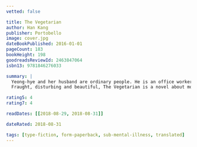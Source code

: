 ```yaml
---
vetted: false

title: The Vegetarian
author: Han Kang
publisher: Portobello
image: cover.jpg
dateBookPublished: 2016-01-01
pageCount: 183
bookHeight: 198
goodreadsReviewId: 2463847064
isbn13: 9781846276033

summary: |
  Yeong-hye and her husband are ordinary people. He is an office worker with moderate ambitions and mild manners; she is an uninspired but dutiful wife. The acceptable flatline of their marriage is interrupted when Yeong-hye, seeking a more 'plant-like' existence, decides to become a vegetarian, prompted by grotesque recurring nightmares. In South Korea, where vegetarianism is almost unheard-of and societal mores are strictly obeyed, Yeong-hye's decision is a shocking act of subversion. Her passive rebellion manifests in ever more bizarre and frightening forms, leading her bland husband to self-justified acts of sexual sadism. His cruelties drive her towards attempted suicide and hospitalisation. She unknowingly captivates her sister's husband, a video artist. She becomes the focus of his increasingly erotic and unhinged artworks, while spiralling further and further into her fantasies of abandoning her fleshly prison and becoming - impossibly, ecstatically - a tree. 
  Fraught, disturbing and beautiful, The Vegetarian is a novel about modern day South Korea, but also a novel about shame, desire and our faltering attempts to understand others, from one imprisoned body to another.

rating5: 4
rating7: 4

readDates: [[2018-08-29, 2018-08-31]]

dateRated: 2018-08-31

tags: [type-fiction, form-paperback, sub-mental-illness, translated]
---
```

